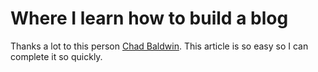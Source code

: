 # Where I learn how to build a blog
Thanks a lot to this person [Chad Baldwin](https://chadbaldwin.net/2021/03/14/how-to-build-a-sql-blog.html).
This article is so easy so I can complete it so quickly.

